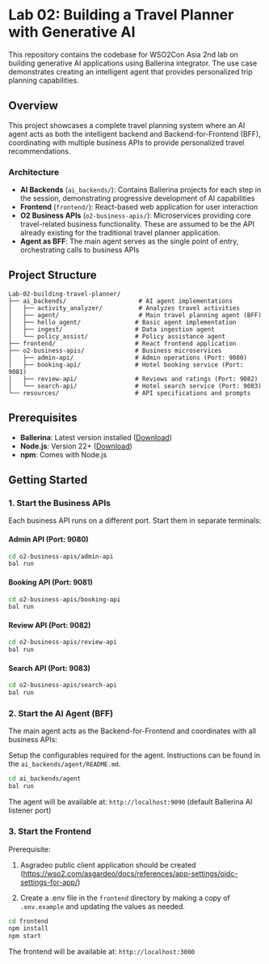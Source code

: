 # Lab 02: Building a Travel Planner with Generative AI

This repository contains the codebase for WSO2Con Asia 2nd lab on building generative AI applications using Ballerina integrator. The use case demonstrates creating an intelligent agent that provides personalized trip planning capabilities.

## Overview

This project showcases a complete travel planning system where an AI agent acts as both the intelligent backend and Backend-for-Frontend (BFF), coordinating with multiple business APIs to provide personalized travel recommendations.

### Architecture

- **AI Backends** (`ai_backends/`): Contains Ballerina projects for each step in the session, demonstrating progressive development of AI capabilities
- **Frontend** (`frontend/`): React-based web application for user interaction
- **O2 Business APIs** (`o2-business-apis/`): Microservices providing core travel-related business functionality. These are assumed to be the API already existing for the traditional travel planner application.
- **Agent as BFF**: The main agent serves as the single point of entry, orchestrating calls to business APIs

## Project Structure

```
Lab-02-building-travel-planner/
├── ai_backends/                    # AI agent implementations
│   ├── activity_analyzer/          # Analyzes travel activities
│   ├── agent/                      # Main travel planning agent (BFF)
│   ├── hello_agent/               # Basic agent implementation
│   ├── ingest/                    # Data ingestion agent
│   └── policy_assist/             # Policy assistance agent
├── frontend/                      # React frontend application
├── o2-business-apis/              # Business microservices
│   ├── admin-api/                 # Admin operations (Port: 9080)
│   ├── booking-api/               # Hotel booking service (Port: 9081)
│   ├── review-api/                # Reviews and ratings (Port: 9082)
│   └── search-api/                # Hotel search service (Port: 9083)
└── resources/                     # API specifications and prompts
```

## Prerequisites

- **Ballerina**: Latest version installed ([Download](https://ballerina.io/downloads/))
- **Node.js**: Version 22+ ([Download](https://nodejs.org/))
- **npm**: Comes with Node.js

## Getting Started

### 1. Start the Business APIs

Each business API runs on a different port. Start them in separate terminals:

#### Admin API (Port: 9080)
```bash
cd o2-business-apis/admin-api
bal run
```

#### Booking API (Port: 9081)
```bash
cd o2-business-apis/booking-api
bal run
```

#### Review API (Port: 9082)
```bash
cd o2-business-apis/review-api
bal run
```

#### Search API (Port: 9083)
```bash
cd o2-business-apis/search-api
bal run
```

### 2. Start the AI Agent (BFF)

The main agent acts as the Backend-for-Frontend and coordinates with all business APIs:

Setup the configurables required for the agent. Instructions can be found in the `ai_backends/agent/README.md`.

```bash
cd ai_backends/agent
bal run
```

The agent will be available at: `http://localhost:9090` (default Ballerina AI listener port)

### 3. Start the Frontend

Prerequisite: 

1. Asgradeo public client application should be created (https://wso2.com/asgardeo/docs/references/app-settings/oidc-settings-for-app/)

2. Create a .env file in the `frontend` directory by making a copy of `.env.example` and updating the values as needed. 

```bash
cd frontend
npm install
npm start
```

The frontend will be available at: `http://localhost:3000`
